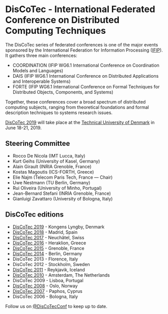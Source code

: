 # DisCoTec - International Federated Conference on Distributed Computing Techniques 

The DisCoTec series of federated conferences is one of the major events sponsored by the International Federation for Information Processing ([IFIP](http://www.ifip.org)). It gathers three main conferences:
* COORDINATION (IFIP WG6.1 International Conference on Coordination Models and Languages)
* DAIS (IFIP WG6.1 International Conference on Distributed Applications and Interoperable Systems)
* FORTE (IFIP WG6.1 International Conference on Formal Techniques for Distributed Objects, Components, and Systems)

Together, these conferences cover a broad spectrum of distributed computing subjects,
ranging from theoretical foundations and formal description techniques to systems
research issues. 

[DisCoTec 2019](/2019) will take place at the [Technical University of Denmark](http://www.dtu.dk) in June 18-21, 2019.

## Steering Committee
* Rocco De Nicola (IMT Lucca, Italy)
* Kurt Geihs (University of Kasel, Germany)
* Alain Girault (INRIA Grenoble, France)
* Kostas Magoutis (ICS-FORTH, Greece)
* Elie Najm (Telecom Paris Tech, France — Chair)
* Uwe Nestmann (TU Berlin, Germany)
* Rui Oliveira (University of Minho, Portugal)
* Jean-Bernard Stefani (INRIA Grenoble, France)
* Gianluigi Zavattaro (University of Bologna, Italy)

## DisCoTec editions
* [DisCoTec 2019](http://www.discotec.org/2019) - Kongens Lyngby, Denmark
* [DisCoTec 2018](http://2018.discotec.org/) - Madrid, Spain
* [DisCoTec 2017](http://2017.discotec.org/) - Neuchâtel, Swiss
* [DisCoTec 2016](http://2016.discotec.org/) - Heraklion, Greece
* [DisCoTec 2015](http://discotec2015.inria.fr/) - Grenoble, France
* [DisCoTec 2014](https://www.discotec2014.tu-berlin.de/) - Berlin, Germany
* DisCoTec 2013 - Florence, Italy
* DisCoTec 2012 - Stockholm, Sweden
* [DisCoTec 2011](http://discotec.ru.is/) - Reykjavik, Iceland
* [DisCoTec 2010](http://web.archive.org/web/20100806052340/http://discotec.project.cwi.nl/index.php/Main_Page) - Amsterdam, The Netherlands
* DisCoTec 2009 - Lisboa, Portugal
* [DisCoTec 2008](http://discotec08.ifi.uio.no/) - Oslo, Norway
* [DisCoTec 2007](http://www.discotec07.cs.ucy.ac.cy/) - Paphos, Cyprus
* DisCoTec 2006 - Bologna, Italy

Follow us on [@DisCoTecConf](https://twitter.com/DisCoTecConf) to keep up to date.
